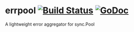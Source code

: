 errpool  [![Build Status](https://secure.travis-ci.org/brendanjryan/errpool.png)](https://travis-ci.org/brendanjryan/errpool) [![GoDoc](https://godoc.org/github.com/brendanjryan/errpool?status.svg)](https://godoc.org/github.com/brendanjryan/errpool)
========

A lightweight error aggregator for sync.Pool
